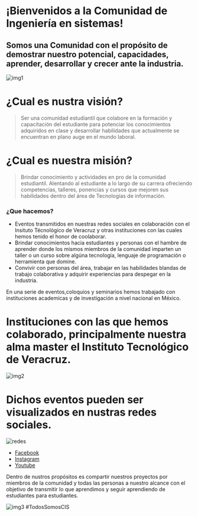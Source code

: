 <!--#Español-->

# ¡Bienvenidos a la Comunidad de Ingeniería en sistemas!
## Somos una Comunidad con el propósito de demostrar nuestro potencial, capacidades, aprender, desarrollar y crecer ante la industria.

![img1](https://imgur.com/zxoYEcS.png)

# ¿Cual es nustra visión?
> Ser una comunidad estudiantil que colabore en la formación y capacitación del estudiante para potenciar los conocimientos adquiridos en clase y desarrollar habilidades que actualmente se encuentran en plano auge en el mundo laboral.

# ¿Cual es nuestra misión?
> Brindar conocimiento y actividades en pro de la comunidad estudiantil. Alentando al estudiante a lo largo de su carrera ofreciendo competencias, talleres, ponencias y cursos que mejoren sus habilidades dentro del área de Tecnologías de información.

### ¿Que hacemos?

* Eventos transmitidos en nuestras redes sociales en colaboración con el Insituto Técnológico de Veracruz y otras instituciones con las cuales hemos tenido el honor de coolaborar.
* Brindar conocimientos hacia estudiantes y personas con el hambre de aprender donde los mismos miembros de la comunidad imparten un taller o un curso sobre algúna tecnología, lenguaje de programación o herramienta que domine.
* Convivir con personas del área, trabajar en las habilidades blandas de trabajo colaborativa y adquirir experiencias para despegar en la industria.

En una serie de eventos,coloquios y seminarios hemos trabajado con instituciones academícas y de investigación a nivel nacional en México. 
# Instituciones con las que hemos colaborado, principalmente nuestra alma master el Instituto Tecnológico de Veracruz.
![img2](https://imgur.com/5lQR7Sm.png)
# Dichos eventos pueden ser visualizados en nustras redes sociales.

![redes](https://imgur.com/AjrUZw9.png)

[Facebook]: https://www.facebook.com/CISITVER 
[Instagram]: https://www.instagram.com/cis.itver/
[Youtube]: https://www.youtube.com/@CISYT

* [Facebook]
* [Instagram]
* [Youtube]

Dentro de nustros propósitos es compartir nuestros proyectos por miembros de la comunidad y todas las personas a nuestro alcance con el objetivo de transmitir lo que aprendimos y seguir aprendiendo de estudiantes para estudiantes.


![img3](https://i.imgur.com/n9CFdeE.png)
#TodosSomosCIS

<!--Translate in progress
<hr>
<hr>

#English

# Welcome to the Systems Engineering Community!
## We are a Community with the purpose of demonstrating our potential, capabilities, learning, developing and growing before the industry.

![img1](https://imgur.com/zxoYEcS.png)

# What is our vision?
> To be a student community that collaborates in the education and training of the student to enhance the knowledge acquired in class and develop skills that are currently booming in the world of work.

# What is our mission?
> Provide knowledge and activities for the student community. Encouraging the student throughout his career by offering competitions, workshops, presentations and courses that improve his skills within the area of Information Technology.

### What do we do?

* Events broadcast on our social networks in collaboration with Instituto Tecnológico de Veracruz and other institutions with which we have had the honor of collaborating.
* Provide knowledge to students and people with a hunger to learn where the same members of the community teach a workshop or a course on some technology, programming language or tool that they know.
* Interact with people from this area, work on the soft skills of collaborative work and gain experiences to take off in the industry.

In a series of events, colloquiums and seminars we have worked with academic and research institutions at the national level in Mexico.
# Institutions with which we have collaborated, mainly our master soul Instituto Tecnológico de Veracruz
![img2](https://imgur.com/5lQR7Sm.png)
# These events can be viewed on our social networks.

![networks](https://imgur.com/AjrUZw9.png)

[Facebook]: https://www.facebook.com/CISITVER
[Instagram]: https://www.instagram.com/cis.itver/
[YouTube]: https://www.youtube.com/@CISYT

* [Facebook]
* [Instagram]
* [Youtube]

Among our purposes is to share our projects by members of the community and all the people within our reach with the aim of transmitting what we learned and continue learning from students to students.


![img3](https://i.imgur.com/n9CFdeE.png)
#TodosSomosCIS
-->
